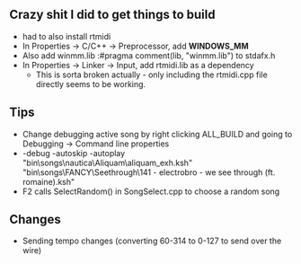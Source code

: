 ## Crazy shit I did to get things to build

- had to also install rtmidi
- In Properties -> C/C++ -> Preprocessor, add __WINDOWS_MM__ 
- Also add winmm.lib :#pragma comment(lib, "winmm.lib") to stdafx.h
- In Properties -> Linker -> Input, add rtmidi.lib as a dependency
  - This is sorta broken actually - only including the rtmidi.cpp file directly seems to be working.

## Tips

- Change debugging active song by right clicking ALL_BUILD and going to Debugging -> Command line properties
-  -debug -autoskip -autoplay
"bin\songs\nautica\Aliquam\aliquam_exh.ksh"
"bin\songs\FANCY\Seethrough\141 - electrobro - we see through (ft. romaine).ksh"
- F2 calls SelectRandom() in SongSelect.cpp to choose a random song

## Changes

- Sending tempo changes (converting 60-314 to 0-127 to send over the wire)
